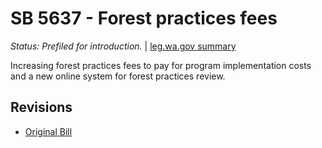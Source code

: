 # SB 5637 - Forest practices fees
*Status: Prefiled for introduction.* | [leg.wa.gov summary](https://app.leg.wa.gov/billsummary?BillNumber=5637&Year=2021)

Increasing forest practices fees to pay for program implementation costs and a new online system for forest practices review.

## Revisions
* [Original Bill](1/)